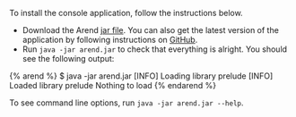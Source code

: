 To install the console application, follow the instructions below.

* Download the Arend [jar file](https://github.com/JetBrains/Arend/releases/latest/download/arend.jar).
  You can also get the latest version of the application by following instructions on [GitHub](https://github.com/JetBrains/arend/blob/master/README.md).
* Run `java -jar arend.jar` to check that everything is alright. You should see the following output:

{% arend %}
$ java -jar arend.jar
[INFO] Loading library prelude
[INFO] Loaded library prelude
Nothing to load
{% endarend %}

To see command line options, run `java -jar arend.jar --help`.
